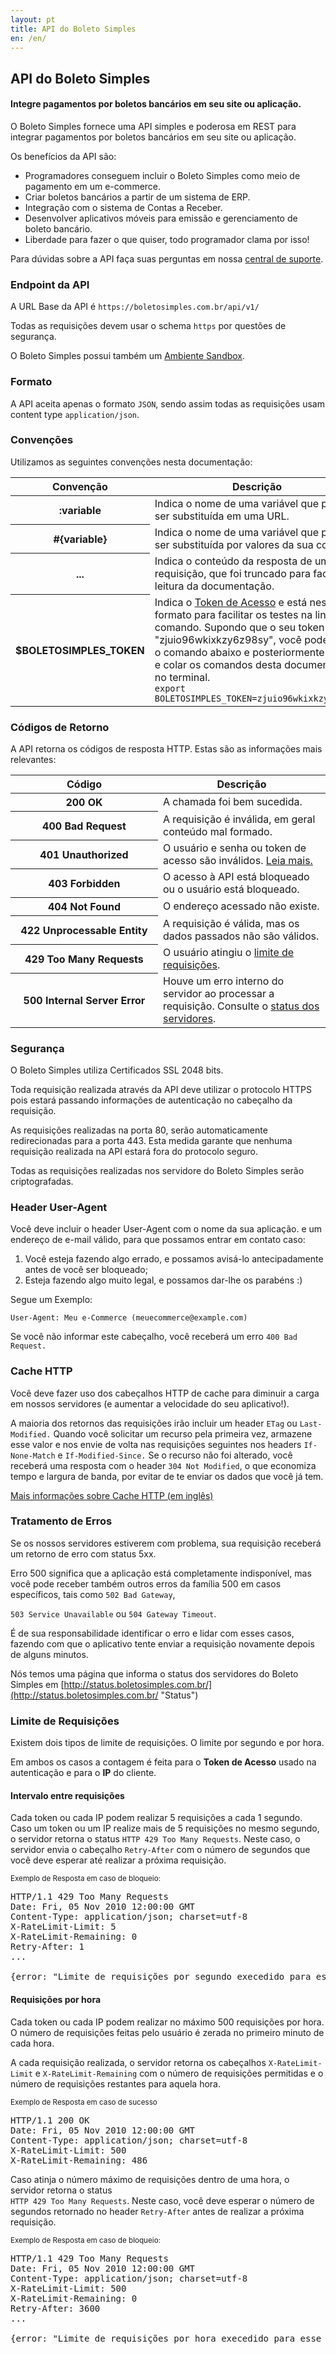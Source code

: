 ```yaml
---
layout: pt
title: API do Boleto Simples
en: /en/
---
```


## API do Boleto Simples

#### Integre pagamentos por boletos bancários em seu site ou aplicação.


O Boleto Simples fornece uma API simples e poderosa em REST para
integrar pagamentos por boletos bancários em seu site ou aplicação.

Os benefícios da API são:

*   Programadores conseguem incluir o Boleto Simples como meio de pagamento em um e-commerce.
*   Criar boletos bancários a partir de um sistema de ERP.
*   Integração com o sistema de Contas a Receber.
*   Desenvolver aplicativos móveis para emissão e gerenciamento de boleto bancário.
*   Liberdade para fazer o que quiser, todo programador clama por isso!

Para dúvidas sobre a API faça suas perguntas em nossa [central de suporte](http://suporte.boletosimples.com.br).

### Endpoint da API

A URL Base da API é `https://boletosimples.com.br/api/v1/`

Todas as requisições devem usar o schema `https` por questões de segurança.

O Boleto Simples possui também um [Ambiente Sandbox](/sandbox).

### Formato

A API aceita apenas o formato `JSON`, sendo assim todas as requisições usam content type `application/json`.

### Convenções

Utilizamos as seguintes convenções nesta documentação:

<table class='table table-bordered'>
  <thead>
    <tr>
      <th>Convenção</th>
      <th>Descrição</th>
    </tr>
  </thead>
  <tbody>
    <tr>
      <th>:variable</th>
      <td>Indica o nome de uma variável que precisa ser substituída em uma URL.</td>
    </tr>
    <tr>
      <th>#{variable}</th>
      <td>Indica o nome de uma variável que precisa ser substituída por valores da sua conta.</td>
    </tr>
    <tr>
      <th>...</th>
      <td>Indica o conteúdo da resposta de uma requisição, que foi truncado para facilitar a leitura da documentação.</td>
    </tr>
    <tr>
      <th>$BOLETOSIMPLES_TOKEN</th>
      <td>
        Indica o <a href="/authentication/token">Token de Acesso</a> e está neste formato para facilitar os testes na linha de comando. Supondo que o seu token é "zjuio96wkixkzy6z98sy", você pode rodar o comando abaixo e posteriormente copiar e colar os comandos desta documentação no terminal.
        <br/>
        <code>export BOLETOSIMPLES_TOKEN=zjuio96wkixkzy6z98sy</code>
      </td>
    </tr>
  </tbody>
</table>

### Códigos de Retorno

A API retorna os códigos de resposta HTTP. Estas são as informações mais relevantes:

<table class='table table-bordered'>
  <thead>
    <tr>
      <th width="220px">Código</th>
      <th>Descrição</th>
    </tr>
  </thead>
  <tbody>
    <tr>
      <th>200 OK</th>
      <td>A chamada foi bem sucedida.</td>
    </tr>
    <tr>
      <th>400 Bad Request</th>
      <td>A requisição é inválida, em geral conteúdo mal formado.</td>
    </tr>
    <tr>
      <th>401 Unauthorized</th>
      <td>O usuário e senha ou token de acesso são inválidos. <a href="/authentication">Leia mais.</a></td>
    </tr>
    <tr>
      <th>403 Forbidden</th>
      <td>O acesso à API está bloqueado ou o usuário está bloqueado.</td>
    </tr>
    <tr>
      <th>404 Not Found</th>
      <td>O endereço acessado não existe.</td>
    </tr>
    <tr>
      <th>422 Unprocessable Entity</th>
      <td>A requisição é válida, mas os dados passados não são válidos.</td>
    </tr>
    <tr>
      <th>429 Too Many Requests</th>
      <td>O usuário atingiu o <a href="#limite-de-requisições">limite de requisições</a>.</td>
    </tr>
    <tr>
      <th>500 Internal Server Error</th>
      <td>Houve um erro interno do servidor ao processar a requisição. Consulte o <a href="http://status.boletosimples.com.br">status dos servidores</a>.</td>
    </tr>
  </tbody>
</table>

### Segurança

O Boleto Simples utiliza Certificados SSL 2048 bits.

Toda requisição realizada através da API deve utilizar o protocolo
HTTPS pois estará passando informações de autenticação no cabeçalho da requisição.

As requisições realizadas na porta 80, serão automaticamente
redirecionadas para a porta 443. Esta medida garante que nenhuma
requisição realizada na API estará fora do protocolo seguro.

Todas as requisições realizadas nos servidore do Boleto Simples serão criptografadas.

### Header User-Agent

Você deve incluir o header User-Agent com o nome da sua aplicação.
e um endereço de e-mail válido, para que possamos entrar em contato caso:

1.  Você esteja fazendo algo errado, e possamos avisá-lo antecipadamente antes de você ser bloqueado;
2.  Esteja fazendo algo muito legal, e possamos dar-lhe os parabéns :)

Segue um Exemplo:

   `User-Agent: Meu e-Commerce (meuecommerce@example.com)`

Se você não informar este cabeçalho, você receberá um erro `400 Bad Request.`

### Cache HTTP

Você deve fazer uso dos cabeçalhos HTTP de cache para diminuir a
carga em nossos servidores (e aumentar a velocidade do seu aplicativo!).

A maioria dos retornos das requisições irão incluir um header `ETag`
ou `Last-Modified.` Quando você solicitar um recurso pela primeira vez,
armazene esse valor e nos envie de volta nas requisições seguintes
nos headers `If-None-Match` e `If-Modified-Since.` Se o recurso não
foi alterado, você receberá uma resposta com o header `304 Not Modified`,
o que  economiza tempo e largura de banda, por
evitar de te enviar os dados que você já tem.

[Mais informações sobre Cache HTTP (em inglês)](http://www.mnot.net/cache_docs/)


### Tratamento de Erros

Se os nossos servidores estiverem com problema, sua requisição receberá um retorno de erro com status 5xx.

Erro 500 significa que a aplicação está completamente indisponível,
mas você pode receber também outros erros
da família 500 em casos específicos, tais como `502 Bad Gateway`,

`503 Service Unavailable` ou `504 Gateway
Timeout`.

É de sua responsabilidade identificar o erro e lidar com esses
casos, fazendo com que o aplicativo tente enviar
a requisição novamente depois de alguns minutos.

Nós temos uma página que informa o status dos servidores do Boleto Simples em
[http://status.boletosimples.com.br/](http://status.boletosimples.com.br/ "Status")


### Limite de Requisições

Existem dois tipos de limite de requisições. O limite por segundo e por hora.

Em ambos os casos a contagem é feita para o **Token de Acesso** usado na autenticação e para o **IP** do cliente.

#### Intervalo entre requisições

Cada token ou cada IP podem realizar 5 requisições a cada 1 segundo. Caso
um token ou um IP realize mais de 5 requisições no mesmo segundo, o servidor
retorna o status `HTTP 429 Too Many Requests`. Neste caso, o
servidor envia o cabeçalho `Retry-After` com o número de
segundos que você deve esperar até realizar a próxima requisição.

<small>Exemplo de Resposta em caso de bloqueio:</small>

<pre class="http">
HTTP/1.1 429 Too Many Requests
Date: Fri, 05 Nov 2010 12:00:00 GMT
Content-Type: application/json; charset=utf-8
X-RateLimit-Limit: 5
X-RateLimit-Remaining: 0
Retry-After: 1
...

{error: "Limite de requisições por segundo execedido para esse usuário."}
</pre>

#### Requisições por hora

Cada token ou cada IP podem realizar no máximo 500 requisições por hora.
O número de requisições feitas pelo usuário é
zerada no primeiro minuto de cada hora.

A cada requisição realizada, o servidor retorna os cabeçalhos
`X-RateLimit-Limit` e `X-RateLimit-Remaining` com o
número de requisições permitidas e o número de requisições
restantes para aquela hora.

<small>Exemplo de Resposta em caso de sucesso</small>

<pre class="http">
HTTP/1.1 200 OK
Date: Fri, 05 Nov 2010 12:00:00 GMT
Content-Type: application/json; charset=utf-8
X-RateLimit-Limit: 500
X-RateLimit-Remaining: 486
</pre>

Caso atinja o número máximo de requisições dentro de uma hora, o servidor retorna o status<br/>
`HTTP 429 Too Many Requests`. Neste caso, você deve esperar o número de segundos retornado no header `Retry-After` antes de realizar a próxima requisição.

<small>Exemplo de Resposta em caso de bloqueio:</small>

<pre class="http">
HTTP/1.1 429 Too Many Requests
Date: Fri, 05 Nov 2010 12:00:00 GMT
Content-Type: application/json; charset=utf-8
X-RateLimit-Limit: 500
X-RateLimit-Remaining: 0
Retry-After: 3600
...

{error: "Limite de requisições por hora execedido para esse usuário."}
</pre>